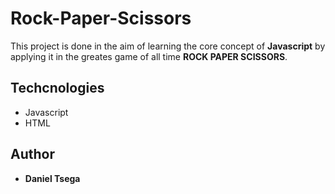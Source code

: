 # Rock-Paper-Scissors
This project is done in the aim of learning the core concept of **Javascript** by applying it in the greates game of all time **ROCK PAPER SCISSORS**.

## Techcnologies
* Javascript
* HTML

## Author
* **Daniel Tsega**
